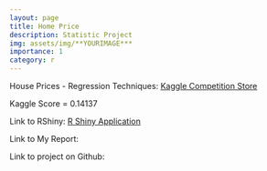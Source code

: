 ```yaml
---
layout: page
title: Home Price
description: Statistic Project
img: assets/img/**YOURIMAGE***
importance: 1
category: r
---
```


House Prices - Regression Techniques: <a href=''>Kaggle Competition Store</a>  

Kaggle Score = 0.14137

Link to RShiny: <a href='https://x0s00e-danny-chang.shinyapps.io/Home_Price_Shiny/?_ga=2.124718090.1268003529.1670802137-241624307.1669589829'>R Shiny Application</a>  

Link to My Report:<a href='https://drive.google.com/file/d/1r8GQySCEdYIMXOfIVf5vcA2eYvNjhjqJ/view?usp=sharing'></a>  

Link to project on Github:<a href='https://github.com/Mr-Chang95/MSDS6371-Project-Home-Prices-Predictions'></a>  
